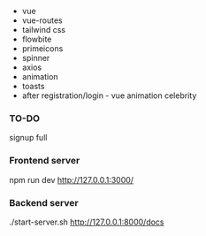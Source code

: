 - vue
- vue-routes
- tailwind css
- flowbite
- primeicons
- spinner
- axios
- animation
- toasts
- after registration/login - vue animation celebrity

### TO-DO
signup full

### Frontend server
npm run dev
http://127.0.0.1:3000/

### Backend server
./start-server.sh
http://127.0.0.1:8000/docs